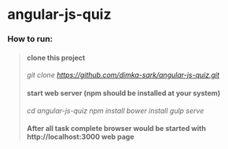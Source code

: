 # angular-js-quiz

### How to run:
>#### clone this project 
>_git clone https://github.com/dimka-sark/angular-js-quiz.git_
>
>#### start web server (npm should be installed at your system)
>_cd angular-js-quiz_
>_npm install_
>_bower install_
>_gulp serve_
>
>#### After all task complete browser would be started with http://localhost:3000 web page